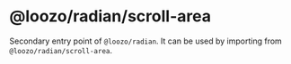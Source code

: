 # @loozo/radian/scroll-area

Secondary entry point of `@loozo/radian`. It can be used by importing from `@loozo/radian/scroll-area`.
